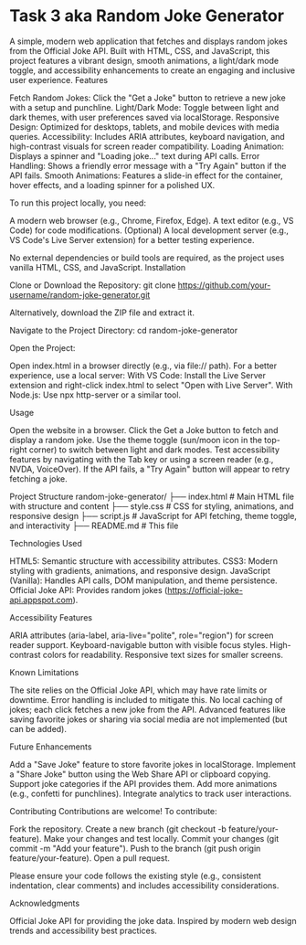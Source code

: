 # Task 3 aka Random Joke Generator
A simple, modern web application that fetches and displays random jokes from the Official Joke API. Built with HTML, CSS, and JavaScript, this project features a vibrant design, smooth animations, a light/dark mode toggle, and accessibility enhancements to create an engaging and inclusive user experience.
Features

Fetch Random Jokes: Click the "Get a Joke" button to retrieve a new joke with a setup and punchline.
Light/Dark Mode: Toggle between light and dark themes, with user preferences saved via localStorage.
Responsive Design: Optimized for desktops, tablets, and mobile devices with media queries.
Accessibility: Includes ARIA attributes, keyboard navigation, and high-contrast visuals for screen reader compatibility.
Loading Animation: Displays a spinner and "Loading joke..." text during API calls.
Error Handling: Shows a friendly error message with a "Try Again" button if the API fails.
Smooth Animations: Features a slide-in effect for the container, hover effects, and a loading spinner for a polished UX.

To run this project locally, you need:

A modern web browser (e.g., Chrome, Firefox, Edge).
A text editor (e.g., VS Code) for code modifications.
(Optional) A local development server (e.g., VS Code's Live Server extension) for a better testing experience.

No external dependencies or build tools are required, as the project uses vanilla HTML, CSS, and JavaScript.
Installation

Clone or Download the Repository:
git clone https://github.com/your-username/random-joke-generator.git

Alternatively, download the ZIP file and extract it.

Navigate to the Project Directory:
cd random-joke-generator


Open the Project:

Open index.html in a browser directly (e.g., via file:// path).
For a better experience, use a local server:
With VS Code: Install the Live Server extension and right-click index.html to select "Open with Live Server".
With Node.js: Use npx http-server or a similar tool.





Usage

Open the website in a browser.
Click the Get a Joke button to fetch and display a random joke.
Use the theme toggle (sun/moon icon in the top-right corner) to switch between light and dark modes.
Test accessibility features by navigating with the Tab key or using a screen reader (e.g., NVDA, VoiceOver).
If the API fails, a "Try Again" button will appear to retry fetching a joke.

Project Structure
random-joke-generator/
├── index.html      # Main HTML file with structure and content
├── style.css       # CSS for styling, animations, and responsive design
├── script.js       # JavaScript for API fetching, theme toggle, and interactivity
├── README.md       # This file

Technologies Used

HTML5: Semantic structure with accessibility attributes.
CSS3: Modern styling with gradients, animations, and responsive design.
JavaScript (Vanilla): Handles API calls, DOM manipulation, and theme persistence.
Official Joke API: Provides random jokes (https://official-joke-api.appspot.com).

Accessibility Features

ARIA attributes (aria-label, aria-live="polite", role="region") for screen reader support.
Keyboard-navigable button with visible focus styles.
High-contrast colors for readability.
Responsive text sizes for smaller screens.

Known Limitations

The site relies on the Official Joke API, which may have rate limits or downtime. Error handling is included to mitigate this.
No local caching of jokes; each click fetches a new joke from the API.
Advanced features like saving favorite jokes or sharing via social media are not implemented (but can be added).

Future Enhancements

Add a "Save Joke" feature to store favorite jokes in localStorage.
Implement a "Share Joke" button using the Web Share API or clipboard copying.
Support joke categories if the API provides them.
Add more animations (e.g., confetti for punchlines).
Integrate analytics to track user interactions.

Contributing
Contributions are welcome! To contribute:

Fork the repository.
Create a new branch (git checkout -b feature/your-feature).
Make your changes and test locally.
Commit your changes (git commit -m "Add your feature").
Push to the branch (git push origin feature/your-feature).
Open a pull request.

Please ensure your code follows the existing style (e.g., consistent indentation, clear comments) and includes accessibility considerations.

Acknowledgments

Official Joke API for providing the joke data.
Inspired by modern web design trends and accessibility best practices.
